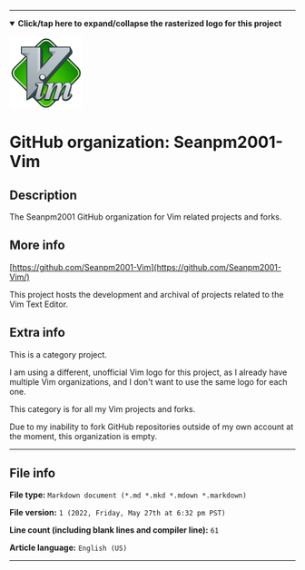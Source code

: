
***

<!--

<details><summary><b lang="en">Click/tap here to expand/collapse the vectorized logo for this project</b></summary>

![Vim logo 2011.svg failed to load. The file may be missing or corrupt. Check the file path for errors first.](/AdditionalInfo/2/Seanpm2001-Vim/Vim%20logo%202011.svg)

</details>

!-->

<details open><summary><b lang="en">Click/tap here to expand/collapse the rasterized logo for this project</b></summary>

![vim-logo-128-718773152.png failed to load. The file may be missing or corrupt. Check the file path for errors first.](/AdditionalInfo/2/Seanpm2001-Vim/vim-logo-128-718773152.png)

</details>

# GitHub organization: Seanpm2001-Vim

## Description

The Seanpm2001 GitHub organization for Vim related projects and forks.

## More info

[https://github.com/Seanpm2001-Vim](https://github.com/Seanpm2001-Vim/)

This project hosts the development and archival of projects related to the Vim Text Editor.

## Extra info

This is a category project.

I am using a different, unofficial Vim logo for this project, as I already have multiple Vim organizations, and I don't want to use the same logo for each one.

This category is for all my Vim projects and forks.

<!-- As of 2022, May 27th, I don't have any projects that use for this organization yet. !-->

Due to my inability to fork GitHub repositories outside of my own account at the moment, this organization is empty.

<!--
There is no current home repository for this project.
!-->

***

## File info

**File type:** `Markdown document (*.md *.mkd *.mdown *.markdown)`

**File version:** `1 (2022, Friday, May 27th at 6:32 pm PST)`

**Line count (including blank lines and compiler line):** `61`

**Article language:** `English (US)`

***

